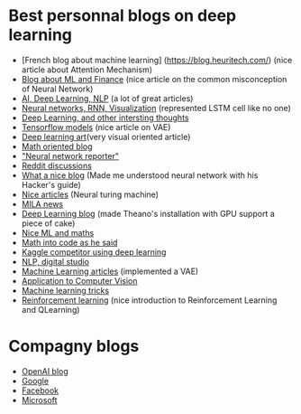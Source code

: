 # Best personnal blogs on deep learning
* [French blog about machine learning] (https://blog.heuritech.com/) (nice article about Attention Mechanism)
* [Blog about ML and Finance]( http://www.turingfinance.com/) (nice article on the common misconception of Neural Network)
* [AI, Deep Learning, NLP](http://www.wildml.com/) (a lot of great articles)
* [Neural networks, RNN, Visualization](http://colah.github.io/) (represented LSTM cell like no one)
* [Deep Learning, and other intersting thoughts](http://smerity.com/articles/articles.html)
* [Tensorflow models](http://kvfrans.com/) (nice article on VAE)
* [Deep learning art](http://blog.otoro.net/ )(very visual oriented article)
* [Math oriented blog](http://blog.evjang.com/ )
* ["Neural network reporter"](https://jack-clark.net/ )
* [Reddit discussions](https://www.reddit.com/r/MachineLearning/)
* [What a nice blog](http://karpathy.github.io/) (Made me understood neural network with his Hacker's guide)
* [Nice articles](http://blog.wtf.sg/) (Neural turing machine)
* [MILA news](http://deeplearning.net/blog/)
* [Deep Learning blog](http://efavdb.com/) (made Theano's installation with GPU support a piece of cake)
* [Nice ML and maths](https://charlesmartin14.wordpress.com/)
* [Math into code as he said](http://andrew.gibiansky.com/archive.html)
* [Kaggle competitor using deep learning](http://317070.github.io/)
* [NLP, digital studio](https://explosion.ai/)
* [Machine Learning articles](https://jmetzen.github.io/) (implemented a VAE)
* [Application to Computer Vision](http://www.computervisionblog.com/)
* [Machine learning tricks](http://blog.shakirm.com/)
* [Reinforcement learning](http://outlace.com/) (nice introduction to Reinforcement Learning and QLearning)

# Compagny blogs
* [OpenAI blog]( https://openai.com/blog/)
* [Google]( https://research.googleblog.com/)
* [Facebook]( https://research.facebook.com/blog/ai/)
* [Microsoft]( https://blogs.technet.microsoft.com/machinelearning/tag/deep-learning/)
